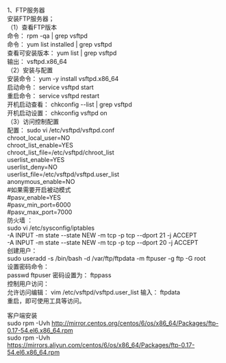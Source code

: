 1、FTP服务器  
安装FTP服务器；  
（1）查看FTP版本  
命令： rpm -qa | grep vsftpd  
命令： yum list installed | grep vsftpd  
查看可安装版本： yum list | grep vsftpd  
输出： vsftpd.x86_64  
（2）安装与配置  
安装命令： yum -y install vsftpd.x86_64  
启动命令： service vsftpd start  
重启命令： service vsftpd restart  
开机启动查看： chkconfig --list | grep vsftpd  
开机启动设置： chkconfig vsftpd on  
（3）访问控制配置  
配置： sudo vi /etc/vsftpd/vsftpd.conf  
chroot_local_user=NO  
chroot_list_enable=YES  
chroot_list_file=/etc/vsftpd/chroot_list  
userlist_enable=YES  
userlist_deny=NO  
userlist_file=/etc/vsftpd/vsftpd.user_list  
anonymous_enable=NO  
#如果需要开启被动模式  
#pasv_enable=YES  
#pasv_min_port=6000  
#pasv_max_port=7000  
防火墙 ：  
 sudo vi /etc/sysconfig/iptables  
-A INPUT -m state --state NEW -m tcp -p tcp --dport 21 -j ACCEPT  
-A INPUT -m state --state NEW -m tcp -p tcp --dport 20 -j ACCEPT  
创建用户：  
sudo useradd -s /bin/bash -d /var/ftp/ftpdata -m ftpuser -g ftp -G root  
设置密码命令：  
passwd ftpuser 密码设置为： ftppass  
控制用户访问：  
允许访问编辑： vim /etc/vsftpd/vsftpd.user_list 输入： ftpdata  
重启，即可使用工具等访问。  



客户端安装  
sudo rpm -Uvh http://mirror.centos.org/centos/6/os/x86_64/Packages/ftp-0.17-54.el6.x86_64.rpm  
sudo rpm -Uvh https://mirrors.aliyun.com/centos/6/os/x86_64/Packages/ftp-0.17-54.el6.x86_64.rpm  
